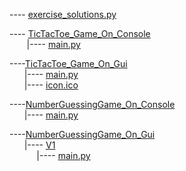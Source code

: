 ---- [exercise_solutions.py](https://github.com/R4mp4g3-0/simple_exercises/blob/main/Python/exercise_solutions.py)<br>

---- [TicTacToe_Game_On_Console](https://github.com/R4mp4g3-0/simple_exercises/tree/main/Python/TicTacToe_Game_On_Console)<br>
  &nbsp;&nbsp;&nbsp;&nbsp;&nbsp;&nbsp;
  |---- [main.py](https://github.com/R4mp4g3-0/simple_exercises/blob/main/Python/TicTacToe_Game_On_Console/main.py)<br>
  
----[TicTacToe_Game_On_Gui](https://github.com/R4mp4g3-0/simple_exercises/blob/main/Python/TicTacToe_Game_On_Gui)<br>
  &nbsp;&nbsp;&nbsp;&nbsp;&nbsp;
  |---- [main.py](https://github.com/R4mp4g3-0/simple_exercises/blob/main/Python/TicTacToe_Game_On_Gui/main.py)<br>
  &nbsp;&nbsp;&nbsp;&nbsp;&nbsp;
  |---- [icon.ico](https://github.com/R4mp4g3-0/simple_exercises/blob/main/Python/TicTacToe_Game_On_Gui/icon.ico)<br>

----[NumberGuessingGame_On_Console](https://github.com/R4mp4g3-0/simple_exercises/tree/main/Python/NumberGuessingGame_On_Console)<br>
  &nbsp;&nbsp;&nbsp;&nbsp;&nbsp;
  |---- [main.py](https://github.com/R4mp4g3-0/simple_exercises/blob/main/Python/NumberGuessingGame_On_Console/main.py)<br>


----[NumberGuessingGame_On_Gui](https://github.com/R4mp4g3-0/simple_exercises/tree/main/Python/NumberGuessingGame_On_Gui)<br>
  &nbsp;&nbsp;&nbsp;&nbsp;&nbsp;
  |---- [V1](https://github.com/R4mp4g3-0/simple_exercises/tree/main/Python/NumberGuessingGame_On_Gui/V1)<br>
  &nbsp;&nbsp;&nbsp;&nbsp;&nbsp;&nbsp;&nbsp;&nbsp;&nbsp;&nbsp;
  |---- [main.py](https://github.com/R4mp4g3-0/simple_exercises/blob/main/Python/NumberGuessingGame_On_Gui/V1/main.py)<br>
